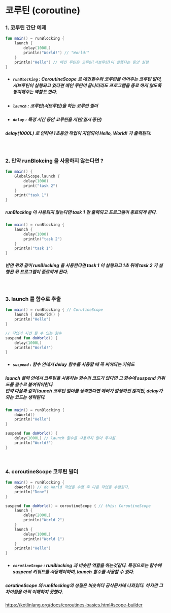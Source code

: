 # 코루틴 (coroutine)

### 1. 코루틴 간단 예제
```kt
fun main() = runBlocking {
    launch {
        delay(1000L)
        println("World!") // "World!"
    }
    println("Hello") // 메인 루틴은 코루틴(서브루틴)이 실행되는 동안 실행
}
```

- ##### `runBlocking` : CoroutineScope 로 메인함수와 코루틴을 이어주는 코루틴 빌더, 서브루틴이 실행되고 있다면 메인 루틴이 끝나더라도 프로그램을 종료 하지 않도록 방지해주는 역할도 한다.
- ##### `launch` : 코루틴(서브루틴)을 하는 코루틴 빌더
- ##### `delay` : 특정 시간 동안 코루틴을 지연(일시 중단)

##### delay(1000L) 로 인하여 1초동안 작업이 지연되어 Hello, World! 가 출력된다.

<br>

### 2. 만약 runBlokcing 을 사용하지 않는다면 ?

```kt
fun main() {
    GlobalScope.launch {
        delay(1000)
        print("task 2")
    }
    print("task 1")
}
```

##### runBlocking 이 사용되지 않는다면 task 1 만 출력되고 프로그램이 종료되게 된다.

```kt
fun main() = runBlocking {
    launch {
        delay(1000)
        println("task 2")
    }
    println("task 1")
}
```

##### 반면 위와 같이 runBlocking 을 사용한다면 task 1 이 실행되고 1초 뒤에 task 2 가 실행된 뒤 프로그램이 종료되게 된다.

<br>

### 3. launch 를 함수로 추출
```kt
fun main() = runBlocking { // CorutineScope
    launch { doWorld() }
    println("Hello")
}

// 작업이 지연 될 수 있는 함수
suspend fun doWorld() {
    delay(1000L)
    println("World!")
}
```

- ##### `suspend` : 함수 안에서 delay 함수를 사용할 때 꼭 써야되는 키워드

##### launch 블럭 안에서 코루틴을 사용하는 함수의 코드가 있다면 그 함수에 suspend 키워드를 필수로 붙여줘야한다. <br> 만약 다음과 같이 launch 코루틴 빌더를 생략한다면 에러가 발생하진 않지만, delay가 되는 코드는 생략된다.
```kt
fun main() = runBlocking {
    doWorld()
    println("Hello")
}

suspend fun doWorld() {
    delay(1000L) // launch 함수를 사용하지 않아 무시됨.
    println("World!")
}
```

<br>

### 4. coroutineScope 코루틴 빌더
```kt
fun main() = runBlocking {
    doWorld() // do World 작업을 수행 후 다음 작업을 수행한다.
    println("Done")
}

suspend fun doWorld() = coroutineScope { // this: CoroutineScope
    launch {
        delay(2000L)
        println("World 2")
    }
    launch {
        delay(1000L)
        println("World 1")
    }
    println("Hello")
}
```

- ##### `corutineScope` : runBlocking 과 비슷한 역할을 하는것같다. 특징으로는 함수에 suspend 키워드를 사용해야하며, launch 함수를 사용할 수 있다.

##### corutineScope 와 runBlocking의 성질은 비슷하다 공식문서에 나와있다. 하지만 그 차이점을 아직 이해하지 못했다. 
https://kotlinlang.org/docs/coroutines-basics.html#scope-builder


